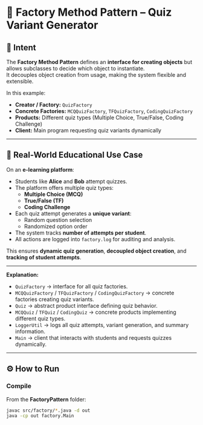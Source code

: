 # 📘 Factory Method Pattern – Quiz Variant Generator

## 🎯 Intent  
The **Factory Method Pattern** defines an **interface for creating objects** but allows subclasses to decide which object to instantiate.  
It decouples object creation from usage, making the system flexible and extensible.  

In this example:  
- **Creator / Factory:** `QuizFactory`  
- **Concrete Factories:** `MCQQuizFactory`, `TFQuizFactory`, `CodingQuizFactory`  
- **Products:** Different quiz types (Multiple Choice, True/False, Coding Challenge)  
- **Client:** Main program requesting quiz variants dynamically  

---

## 🏫 Real-World Educational Use Case  
On an **e-learning platform**:  
- Students like **Alice** and **Bob** attempt quizzes.  
- The platform offers multiple quiz types:  
  - **Multiple Choice (MCQ)**  
  - **True/False (TF)**  
  - **Coding Challenge**  
- Each quiz attempt generates a **unique variant**:
  - Random question selection  
  - Randomized option order  
- The system tracks **number of attempts per student**.  
- All actions are logged into `factory.log` for auditing and analysis.  

This ensures **dynamic quiz generation**, **decoupled object creation**, and **tracking of student attempts**.

---

**Explanation:**  
- `QuizFactory` → interface for all quiz factories.  
- `MCQQuizFactory` / `TFQuizFactory` / `CodingQuizFactory` → concrete factories creating quiz variants.  
- `Quiz` → abstract product interface defining quiz behavior.  
- `MCQQuiz` / `TFQuiz` / `CodingQuiz` → concrete products implementing different quiz types.  
- `LoggerUtil` → logs all quiz attempts, variant generation, and summary information.  
- `Main` → client that interacts with students and requests quizzes dynamically.  

---

## ⚙️ How to Run  

### Compile  
From the **FactoryPattern** folder:  
```bash
javac src/factory/*.java -d out
java -cp out factory.Main

